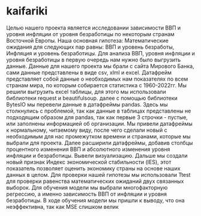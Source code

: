 # kaifariki
Целью нашего проекта является исследовании зависимости ВВП и уровня инфляции от уровня безработицы по некоторым странам Восточной Европы.
Наша основная гипотеза: Математические ожидания для следующих пар равны: ВВП и уровень безработы, Инфляция и уровень безработицы.
Для анализа ВВП, уровня инфляции и уровня безработицы в первую очередь нам нужно было выгрузить данные.
Данные для нашего проекта мы брали с сайта Мирового Банка, сами данные представлены в виде csv, xlml и excel.
Датафрейм представляет собой данные о необходимых нам показателях по всем странам мира, по которым собирается статистика с 1960-2022гг.
Мы решили выгрузить excel таблицы, для этого мы использовали библиотеки request и beautifulsoup.
далее с помощью библиотеки BytesIO мы перевели данные в датафреймы pandas.
Здесь мы столкнулись с проблемой, так как данные в таблицах представлены не подходящим образом для pandas, так как первые 3 строчки - пустые, или заполнены информацией об организации.
Мы привели датафреймы к нормальному, читаемому виду, после чего сделали новый с необходимым для нас промежутком времени и странами, которые мы выбрали для проекта.
Далее расширили датафреймы, добавив столбцы процентного изменения ВВП и абсолютного изменения уровня инфляции и безработицы.
Вывели визуализацию.
Дальше мы создали новый признак Индекс экономической стабильности (IES), этот показатель позволяет оценить экономику страны на основе наших данных в целом.
Для проверки нашей гипотезы мы использовали Ttest для проверки равенства математических ожиданий двух связанных выборок.
Для обучения модели мы выбрали многофакторную регрессию, а именно зависимость ВВП от инфляции и уровня безработицы.
В ходе обучения модели мы пришли к выводу, что она неэффективна, так как MSE слишком велик
